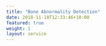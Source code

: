 ```yaml
---
title: "Bone Abnormality Detection"
date: 2018-11-18T12:33:46+10:00
featured: true
weight: 1
layout: service
---
```


